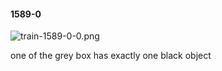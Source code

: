 #### 1589-0
![train-1589-0-0.png](https://github.com/lil-lab/nlvr/raw/master/nlvr/train/images/52/train-1589-0-0.png "train-1589-0-0.png")

one of the grey box has exactly one black object